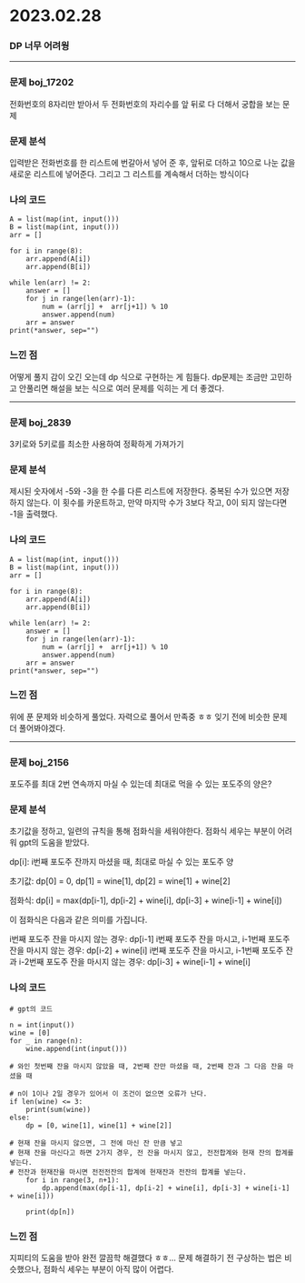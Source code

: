 # 2023.02.28

### DP 너무 어려웡

---

### 문제 boj_17202

전화번호의 8자리만 받아서 두 전화번호의 자리수를 앞 뒤로 다 더해서 궁합을 보는 문제

### 문제 분석

입력받은 전화번호를 한 리스트에 번갈아서 넣어 준 후, 앞뒤로 더하고 10으로 나눈 값을 새로운 리스트에 넣어준다. 그리고 그 리스트를 계속해서 더하는 방식이다 

### 나의 코드

```
A = list(map(int, input()))
B = list(map(int, input()))
arr = []

for i in range(8):
    arr.append(A[i])
    arr.append(B[i])

while len(arr) != 2:
    answer = []
    for j in range(len(arr)-1):
        num = (arr[j] +  arr[j+1]) % 10
        answer.append(num)
    arr = answer
print(*answer, sep="")
```


### 느낀 점

어떻게 풀지 감이 오긴 오는데 dp 식으로 구현하는 게 힘들다. dp문제는 조금만 고민하고 안풀리면 해설을 보는 식으로 여러 문제를 익히는 게 더 좋겠다.

---

### 문제 boj_2839

3키로와 5키로를 최소한 사용하여 정확하게 가져가기


### 문제 분석

제시된 숫자에서 -5와 -3을 한 수를 다른 리스트에 저장한다. 중복된 수가 있으면 저장하지 않는다. 이 횟수를 카운트하고, 만약 마지막 수가 3보다 작고, 0이 되지 않는다면 -1을 출력했다.

### 나의 코드

```
A = list(map(int, input()))
B = list(map(int, input()))
arr = []

for i in range(8):
    arr.append(A[i])
    arr.append(B[i])

while len(arr) != 2:
    answer = []
    for j in range(len(arr)-1):
        num = (arr[j] +  arr[j+1]) % 10
        answer.append(num)
    arr = answer
print(*answer, sep="")
```


### 느낀 점

위에 푼 문제와 비슷하게 풀었다. 자력으로 풀어서 만족중 ㅎㅎ
잊기 전에 비슷한 문제 더 풀어봐야겠다.

---

### 문제 boj_2156

포도주를 최대 2번 연속까지 마실 수 있는데 최대로 먹을 수 있는 포도주의 양은?


### 문제 분석

초기값을 정하고, 일련의 규칙을 통해 점화식을 세워야한다. 점화식 세우는 부분이 어려워 gpt의 도움을 받았다.

dp[i]: i번째 포도주 잔까지 마셨을 때, 최대로 마실 수 있는 포도주 양

초기값: dp[0] = 0, dp[1] = wine[1], dp[2] = wine[1] + wine[2]

점화식: dp[i] = max(dp[i-1], dp[i-2] + wine[i], dp[i-3] + wine[i-1] + wine[i])

이 점화식은 다음과 같은 의미를 가집니다.

i번째 포도주 잔을 마시지 않는 경우: dp[i-1]
i번째 포도주 잔을 마시고, i-1번째 포도주 잔을 마시지 않는 경우: dp[i-2] + wine[i]
i번째 포도주 잔을 마시고, i-1번째 포도주 잔과 i-2번째 포도주 잔을 마시지 않는 경우: dp[i-3] + wine[i-1] + wine[i]

### 나의 코드

```
# gpt의 코드

n = int(input())
wine = [0]
for _ in range(n):
    wine.append(int(input()))

# 와인 첫번째 잔을 마시지 않았을 때, 2번째 잔만 마셨을 때, 2번째 잔과 그 다음 잔을 마셨을 때

# n이 1이나 2일 경우가 있어서 이 조건이 없으면 오류가 난다.    
if len(wine) <= 3:
    print(sum(wine))
else:
    dp = [0, wine[1], wine[1] + wine[2]]

# 현재 잔을 마시지 않으면, 그 전에 마신 잔 만큼 넣고   
# 현재 잔을 마신다고 하면 2가지 경우, 전 잔을 마시지 않고, 전전합계와 현재 잔의 합계를 넣는다.
# 전잔과 현재잔을 마시면 전전전잔의 합계에 현재잔과 전잔의 합계를 넣는다.
    for i in range(3, n+1):
        dp.append(max(dp[i-1], dp[i-2] + wine[i], dp[i-3] + wine[i-1] + wine[i]))

    print(dp[n])
```


### 느낀 점

지피티의 도움을 받아 완전 깔끔학 해결했다 ㅎㅎ...
문제 해결하기 전 구상하는 법은 비슷했으나, 점화식 세우는 부분이 아직 많이 어렵다.